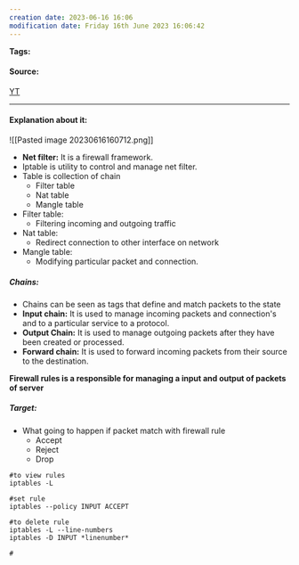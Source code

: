 ```yaml
---
creation date: 2023-06-16 16:06
modification date: Friday 16th June 2023 16:06:42
---
```


**Tags:** 

#### Source:
[YT](https://www.youtube.com/watch?v=6Ra17Qpj68c)

--------------------------------------

#### Explanation about it:

![[Pasted image 20230616160712.png]]

* **Net filter:** It is a firewall framework.
* Iptable is utility to control and manage net filter.
* Table is collection of chain
	* Filter table
	* Nat table
	* Mangle table
* Filter table:
	* Filtering incoming and outgoing traffic
* Nat table:
	* Redirect connection to other interface on network
* Mangle table:
	* Modifying particular packet and connection.


##### Chains:

* Chains can be seen as tags that define and match packets to the state
* **Input chain:** It is used to manage incoming packets and connection's and to a particular service to a protocol.
* **Output Chain:** It is used to manage outgoing packets after they have been created or processed.
* **Forward chain:** It is used to forward incoming packets from their source to the destination.

**Firewall rules is a responsible for managing a input and output of packets of server**

##### Target:

* What going to happen if packet match with firewall rule
	* Accept
	* Reject
	* Drop


```
#to view rules
iptables -L

#set rule
iptables --policy INPUT ACCEPT

#to delete rule
iptables -L --line-numbers
iptables -D INPUT *linenumber*

#
``` 